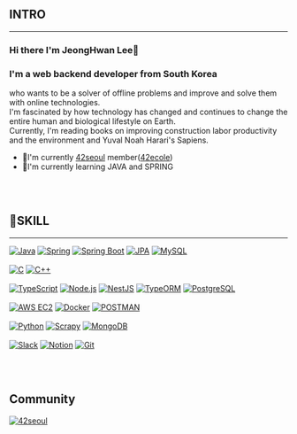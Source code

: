 
<!--
**toy-k/toy-k** is a ✨ _special_ ✨ repository because its `README.md` (this file) appears on your GitHub profile.

Here are some ideas to get you started:

- 🔭 I’m currently working on ...
- 🌱 I’m currently learning ...
- 👯 I’m looking to collaborate on ...
- 🤔 I’m looking for help with ...
- 💬 Ask me about ...
- 📫 How to reach me: ...
- 😄 Pronouns: ...
- ⚡ Fun fact: ...
-->


<h2>INTRO</h2>
<hr>

### Hi there I'm JeongHwan Lee👋
### I'm a web backend developer from South Korea 
who wants to be a solver of offline problems and improve and solve them with online technologies.<br>
I'm fascinated by how technology has changed and continues to change the entire human and biological lifestyle on Earth. <br>
Currently, I'm reading books on improving construction labor productivity and the environment and Yuval Noah Harari's Sapiens.  <br>

- 🔭I'm currently [42seoul](https://42seoul.kr/seoul42/main/view) member([42ecole](https://42.fr))
- 🌱I'm currently learning JAVA and SPRING

<br>
<br>
<h2>🔭SKILL</h2>
<hr>

[![Java](https://img.shields.io/badge/Java-ED8B00?style=for-the-badge&logo=java&logoColor=white)]()
[![Spring](https://img.shields.io/badge/Spring-6DB33F?style=for-the-badge&logo=spring&logoColor=white)]()
[![Spring Boot](https://img.shields.io/badge/Spring_Boot-6DB33F?style=for-the-badge&logo=spring-boot&logoColor=white)]()
[![JPA](https://img.shields.io/badge/JPA-666666?style=for-the-badge&logo=java&logoColor=white)]()
[![MySQL](https://img.shields.io/badge/MySQL-4479A1?style=for-the-badge&logo=mysql&logoColor=white)]()
<br>
<br>
[![C](https://img.shields.io/badge/C-00599C?style=for-the-badge&logo=c&logoColor=white)]()
[![C++](https://img.shields.io/badge/C++-00599C?style=for-the-badge&logo=c%2B%2B&logoColor=white)]()
<br>
<br>
[![TypeScript](https://img.shields.io/badge/TypeScript-007ACC?style=for-the-badge&logo=typescript&logoColor=white)]()
[![Node.js](https://img.shields.io/badge/Node.js-43853D?style=for-the-badge&logo=node.js&logoColor=white)]()
[![NestJS](https://img.shields.io/badge/NestJS-E0234E?style=for-the-badge&logo=nestjs&logoColor=white)]()
[![TypeORM](https://img.shields.io/badge/TypeORM-FFA500?style=for-the-badge&logo=typeorm&logoColor=white)]()
[![PostgreSQL](https://img.shields.io/badge/PostgreSQL-316192?style=for-the-badge&logo=postgresql&logoColor=white)]()
<br>
<br>
[![AWS EC2](https://img.shields.io/badge/AWS_EC2-FF9900?style=for-the-badge&logo=amazon-aws&logoColor=white)]()
[![Docker](https://img.shields.io/badge/Docker-2496ED?style=for-the-badge&logo=docker&logoColor=white)]()
[![POSTMAN](https://img.shields.io/badge/POSTMAN-orange?style=for-the-badge&logo=postman&logoColor=white)]()
<br>
<br>
[![Python](https://img.shields.io/badge/Python-FFD43B?style=for-the-badge&logo=python&logoColor=white)]()
[![Scrapy](https://img.shields.io/badge/Scrapy-8B00FF?style=for-the-badge&logo=scrapy&logoColor=white)]()
[![MongoDB](https://img.shields.io/badge/MongoDB-47A248?style=for-the-badge&logo=mongodb&logoColor=white)]()
<br>
<br>
[![Slack](https://img.shields.io/badge/Slack-4A154B?style=for-the-badge&logo=slack&logoColor=white)]()
[![Notion](https://img.shields.io/badge/Notion-000000?style=for-the-badge&logo=notion&logoColor=white)]()
[![Git](https://img.shields.io/badge/Git-F05032?style=for-the-badge&logo=git&logoColor=white)]()

<br>
<br>
<h2> Community </h2>

[![42seoul](https://img.shields.io/badge/42seoul-000000?style=for-the-badge&logo=42&logoColor=white)]()



